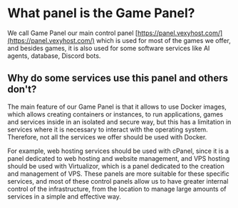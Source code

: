 # What panel is the Game Panel?

We call Game Panel our main control panel [https://panel.vexyhost.com/](https://panel.vexyhost.com/) which is used for most of the games we offer, and besides games, it is also used for some software services like AI agents, database, Discord bots.

## Why do some services use this panel and others don't?

The main feature of our Game Panel is that it allows to use Docker images, which allows creating containers or instances, to run applications, games and services inside in an isolated and secure way, but this has a limitation in services where it is necessary to interact with the operating system. Therefore, not all the services we offer should be used with Docker.

For example, web hosting services should be used with cPanel, since it is a panel dedicated to web hosting and website management, and VPS hosting should be used with Virtualizor, which is a panel dedicated to the creation and management of VPS. These panels are more suitable for these specific services, and most of these control panels allow us to have greater internal control of the infrastructure, from the location to manage large amounts of services in a simple and effective way.

